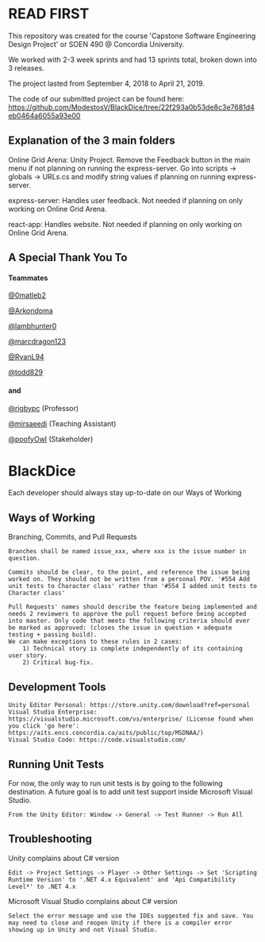 # READ FIRST

This repository was created for the course 'Capstone Software Engineering Design Project' or SOEN 490 @ Concordia University.

We worked with 2-3 week sprints and had 13 sprints total, broken down into 3 releases.

The project lasted from September 4, 2018 to April 21, 2019.

The code of our submitted project can be found here: https://github.com/ModestosV/BlackDice/tree/22f293a0b53de8c3e7681d4eb0464a6055a93e00

## Explanation of the 3 main folders

Online Grid Arena: Unity Project. Remove the Feedback button in the main menu if not planning on running the express-server.
Go into scripts -> globals -> URLs.cs and modify string values if planning on running express-server.

express-server: Handles user feedback. Not needed if planning on only working on Online Grid Arena.

react-app: Handles website. Not needed if planning on only working on Online Grid Arena.

## A Special Thank You To
#### Teammates

[@0matleb2]( https://github.com/0matleb2 )

[@Arkondoma]( https://github.com/Arkondoma )

[@lambhunter0]( https://github.com/lambhunter0 )

[@marcdragon123]( https://github.com/marcdragon123 )

[@RyanL94]( https://github.com/RyanL94 )

[@todd829]( https://github.com/todd829 )
#### and
[@rigbypc]( https://github.com/rigbypc ) (Professor)

[@mirsaeedi]( https://github.com/mirsaeedi ) (Teaching Assistant)

[@poofyOwl]( https://github.com/poofyOwl ) (Stakeholder)


# BlackDice

Each developer should always stay up-to-date on our Ways of Working

## Ways of Working

Branching, Commits, and Pull Requests

```
Branches shall be named issue_xxx, where xxx is the issue number in question.

Commits should be clear, to the point, and reference the issue being worked on. They should not be written from a personal POV. '#554 Add unit tests to Character class' rather than '#554 I added unit tests to Character class'

Pull Requests' names should describe the feature being implemented and needs 2 reviewers to approve the pull request before being accepted into master. Only code that meets the following criteria should ever be marked as approved: (closes the issue in question + adequate testing + passing build). 
We can make exceptions to these rules in 2 cases: 
    1) Technical story is complete independently of its containing user story.
    2) Critical bug-fix.
```

## Development Tools

```
Unity Editor Personal: https://store.unity.com/download?ref=personal
Visual Studio Enterprise: https://visualstudio.microsoft.com/vs/enterprise/ (License found when you click 'go here': https://aits.encs.concordia.ca/aits/public/top/MSDNAA/)
Visual Studio Code: https://code.visualstudio.com/
```

## Running Unit Tests

For now, the only way to run unit tests is by going to the following destination. A future goal is to add unit test support inside Microsoft Visual Studio.

```
From the Unity Editor: Window -> General -> Test Runner -> Run All
```

## Troubleshooting

Unity complains about C# version

```
Edit -> Project Settings -> Player -> Other Settings -> Set 'Scripting Runtime Version' to '.NET 4.x Equivalent' and 'Api Compatibility Level*' to .NET 4.x
```

Microsoft Visual Studio complains about C# version

```
Select the error message and use the IDEs suggested fix and save. You may need to close and reopen Unity if there is a compiler error showing up in Unity and not Visual Studio.
```
